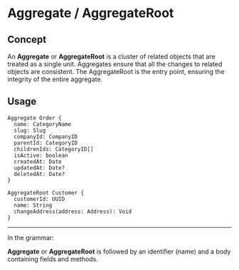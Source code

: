 # Aggregate / AggregateRoot

## Concept

An **Aggregate** or **AggregateRoot** is a cluster of related objects that are treated as a single unit. Aggregates ensure that all the changes to related objects are consistent. The AggregateRoot is the entry point, ensuring the integrity of the entire aggregate.

## Usage

```ddd
Aggregate Order {
  name: CategoryName
  slug: Slug
  companyId: CompanyID
  parentId: CategoryID
  childrenIds: CategoryID[]
  isActive: boolean
  createdAt: Date
  updatedAt: Date?
  deletedAt: Date?
}
```

```ddd
AggregateRoot Customer {
  customerId: UUID
  name: String
  changeAddress(address: Address): Void
}
```

---

In the grammar:

**Aggregate** or **AggregateRoot** is followed by an identifier (name) and a body containing fields and methods.